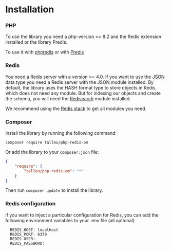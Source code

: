 # Installation

### PHP
To use the library you need a php-version >= 8.2 and the Redis extension installed or the library Predis.

To use it with [phpredis](https://github.com/clementtalleu/php-redis-om/blob/main/docs/phpredis_usage.md) or with [Predis](https://github.com/clementtalleu/php-redis-om/blob/main/docs/predis_usage.md)




### Redis
You need a Redis server with a version >= 4.0. If you want to use the [JSON](https://redis.io/docs/latest/develop/data-types/json/) data type 
you need a Redis server with the JSON module installed. By default, the library uses the HASH format type to store objects in Redis, which does not need any module.
But for indexing our objects and create the schema, you will need the [Redisearch](https://redis.io/search/) module installed.

We recommend using the [Redis stack](https://redis.io/about/about-stack/) to get all modules you need.

### Composer

Install the library by running the following command:

```console
composer require talleu/php-redis-om
```

Or add the library to your `composer.json` file:

```json
{
    "require": {
        "talleu/php-redis-om": "*"
    }
}
```

Then run `composer update` to install the library.


### Redis configuration

if you want to inject a particular configuration for Redis, you can add the following environment variables to your .env file (all optional)

      REDIS_HOST: localhost
      REDIS_PORT: 6379
      REDIS_USER:
      REDIS_PASSWORD:
